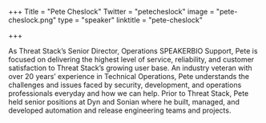 +++
Title = "Pete Cheslock"
Twitter = "petecheslock"
image = "pete-cheslock.png"
type = "speaker"
linktitle = "pete-cheslock"


+++

As Threat Stack’s Senior Director, Operations SPEAKERBIO Support, Pete is focused on delivering the highest level of service, reliability, and customer satisfaction to Threat Stack’s growing user base. An industry veteran with over 20 years’ experience in Technical Operations, Pete understands the challenges and issues faced by security, development, and operations professionals everyday and how we can help. Prior to Threat Stack, Pete held senior positions at Dyn and Sonian where he built, managed, and developed automation and release engineering teams and projects.
